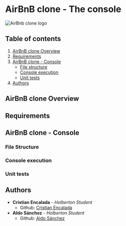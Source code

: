 # AirBnB clone - The console

   ![AirBnb clone logo](../assets/)

## Table of contents

1. [AirBnB clone Overview](#airbnb-overview)
2. [Requirements](#requirements)
3. [AirBnB clone - Console](#airbnb-console)
   * [File structure](#file-structure)
   * [Console execution](#console-execution)
   * [Unit tests](#unit-tests)
4. [Authors](#Authors)

## AirBnB clone Overview

## Requirements

## AirBnB clone - Console

### File Structure
### Console execution
### Unit tests

## Authors

* __Cristian Encalada__ - *Holberton Student*
   - Github: [Cristian Encalada](https://github.com/cristian-encalada)
* __Aldo Sánchez__ - *Holberton Student*
   - Github: [Aldo Sánchez](https://github.com/Aldo2303)